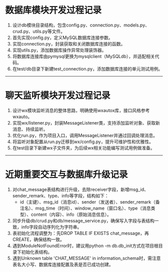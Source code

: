 # 数据库模块开发过程记录

1. 设计db模块目录结构，包含config.py、connection.py、models.py、crud.py、utils.py等文件。
2. 首先实现config.py，定义MySQL数据库连接参数。
3. 实现connection.py，封装获取和关闭数据库连接的函数。
4. 实现utils.py，添加数据库操作异常处理装饰器。
5. 将数据库连接库由pymysql更换为mysqlclient（MySQLdb），并适配相关代码。
6. 在test/db目录下新建test_connection.py，添加数据库连接的单元测试用例。

---

# 聊天监听模块开发过程记录

1. 设计wx模块监听消息的整体思路，明确使用wxautox库，接口风格参考wxauto。
2. 实现wx/listener.py，封装MessageListener类，支持添加监听对象、获取新消息、持续监听。
3. 优化run.py，作为项目入口，调用MessageListener并通过回调处理消息。
4. 将监听对象配置从run.py迁移到wx/config.py，提升可维护性和优雅性。
5. 在test目录下新建wx子文件夹，为后续wx相关功能编写测试用例做准备。

---

# 近期重要交互与数据库升级记录

1. 对chat_message表结构进行升级，去除receiver字段，新增msg_id、sender_remark、type、info等字段，结构如下：
   - id（主键）、msg_id（消息id）、sender（发送者）、sender_remark（备注名）、msg_time（时间）、window_name（窗口名）、type（消息类型）、content（内容）、info（原始消息信息）。
2. 同步升级db/crud.py和db/message_service.py，确保写入字段与表结构一致，info字段自动序列化为字符串。
3. 表初始化流程调整为：先DROP TABLE IF EXISTS chat_message，再CREATE，确保结构一致。
4. 遇到ModuleNotFoundError时，建议用python -m db.db_init方式在项目根目录下初始化表结构。
5. 遇到Unknown table 'CHAT_MESSAGE' in information_schema时，需注意表名大小写、数据库连接配置及表是否已成功创建。
